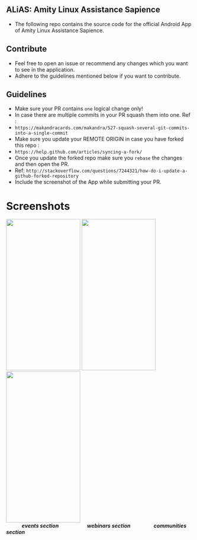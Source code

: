 ## ALiAS: Amity Linux Assistance Sapience
- The following repo contains the source code for the official Android App of Amity Linux Assistance Sapience.

## Contribute 
- Feel free to open an issue or recommend any changes which you want to see in the application. 
- Adhere to the guidelines mentioned below if you want to contribute. 

## Guidelines 
- Make sure your PR contains `one` logical change only!
- In case there are multiple commits in your PR squash them into one. Ref : 
- `https://makandracards.com/makandra/527-squash-several-git-commits-into-a-single-commit`
- Make sure you update your REMOTE ORIGIN in case you have forked this repo : 
- `https://help.github.com/articles/syncing-a-fork/`
- Once you update the forked repo make sure you `rebase` the changes and then open the PR. 
- Ref: `http://stackoverflow.com/questions/7244321/how-do-i-update-a-github-forked-repository`
- Include the screenshot of the App while submitting your PR.

# Screenshots 

<img src="https://raw.githubusercontent.com/jayantb95/aliasandroidapp/master/screenshots/eventFragment.png" height=408 width=200> <img src="https://raw.githubusercontent.com/jayantb95/aliasandroidapp/master/screenshots/webinarFragment.png" height=408 width=200 /> <img src="https://raw.githubusercontent.com/jayantb95/aliasandroidapp/master/screenshots/communityFragment.png" height=408 width=200 /><br/>
&emsp;&emsp;&emsp;<b><i>events section &emsp;&emsp;&emsp;&emsp;&emsp; webinars section &emsp;&emsp;&emsp;&emsp; communities section</i></b>
